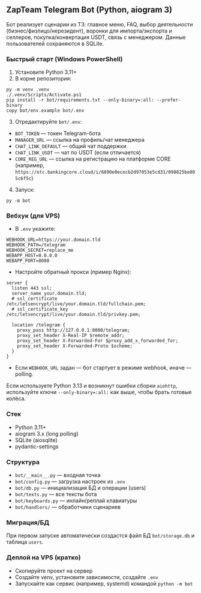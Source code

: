## ZapTeam Telegram Bot (Python, aiogram 3)

Бот реализует сценарии из ТЗ: главное меню, FAQ, выбор деятельности (бизнес/физлицо/нерезидент), воронки для импорта/экспорта и селлеров, покупка/конвертация USDT, связь с менеджером. Данные пользователей сохраняются в SQLite.

### Быстрый старт (Windows PowerShell)

1. Установите Python 3.11+
2. В корне репозитория:

```
py -m venv .venv
./.venv/Scripts/Activate.ps1
pip install -r bot/requirements.txt --only-binary=:all: --prefer-binary
copy bot/env.example bot/.env
```

3. Отредактируйте `bot/.env`:

- `BOT_TOKEN` — токен Telegram-бота
- `MANAGER_URL` — ссылка на профиль/чат менеджера
- `CHAT_LINK_DEFAULT` — общий чат поддержки
- `CHAT_LINK_USDT` — чат по USDT (если отличается)
- `CORE_REG_URL` — ссылка на регистрацию на платформе CORE (например, `https://otc.bankingcore.cloud/i/6890e0ececb2d97053e5cd31/098825be005c6f5c`)

4. Запуск:

```
py -m bot
```

### Вебхук (для VPS)
- В `.env` укажите:
```
WEBHOOK_URL=https://your.domain.tld
WEBHOOK_PATH=/telegram
WEBHOOK_SECRET=replace_me
WEBAPP_HOST=0.0.0.0
WEBAPP_PORT=8080
```
- Настройте обратный прокси (пример Nginx):
```
server {
  listen 443 ssl;
  server_name your.domain.tld;
  # ssl_certificate /etc/letsencrypt/live/your.domain.tld/fullchain.pem;
  # ssl_certificate_key /etc/letsencrypt/live/your.domain.tld/privkey.pem;

  location /telegram {
    proxy_pass http://127.0.0.1:8080/telegram;
    proxy_set_header X-Real-IP $remote_addr;
    proxy_set_header X-Forwarded-For $proxy_add_x_forwarded_for;
    proxy_set_header X-Forwarded-Proto $scheme;
  }
}
```
- Если `WEBHOOK_URL` задан — бот стартует в режиме webhook, иначе — polling.

Если используете Python 3.13 и возникнут ошибки сборки `aiohttp`, используйте ключи `--only-binary=:all:` как выше, чтобы брать готовые колёса.

### Стек
- Python 3.11+
- aiogram 3.x (long polling)
- SQLite (aiosqlite)
- pydantic-settings

### Структура
- `bot/__main__.py` — входная точка
- `bot/config.py` — загрузка настроек из `.env`
- `bot/db.py` — инициализация БД и операции (users)
- `bot/texts.py` — все тексты бота
- `bot/keyboards.py` — инлайн/реплай клавиатуры
- `bot/handlers/` — обработчики сценариев

### Миграция/БД
При первом запуске автоматически создастся файл БД `bot/storage.db` и таблица `users`.

### Деплой на VPS (кратко)
- Скопируйте проект на сервер
- Создайте venv, установите зависимости, создайте `.env`
- Запускайте как сервис (например, systemd) командой `python -m bot`


